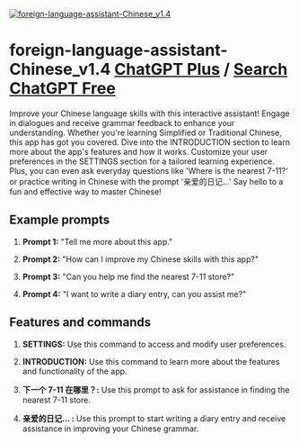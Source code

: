 
[![foreign-language-assistant-Chinese_v1.4](https://files.oaiusercontent.com/file-CRk5XzzPg9oKDC8pFzz5h6Un?se=2123-10-19T01%3A33%3A01Z&sp=r&sv=2021-08-06&sr=b&rscc=max-age%3D31536000%2C%20immutable&rscd=attachment%3B%20filename%3D08e58297-11a5-4b71-ac09-620292241b6c.png&sig=USCLhEfx7xyA5WagHESgWTjcPy5xnyChMU0ZX7JZgz8%3D)](https://chat.openai.com/g/g-xoOcfNK07-foreign-language-assistant-chinese-v1-4)

# foreign-language-assistant-Chinese_v1.4 [ChatGPT Plus](https://chat.openai.com/g/g-xoOcfNK07-foreign-language-assistant-chinese-v1-4) / [Search ChatGPT Free](https://gptcall.net/index.html#/?search=foreign-language-assistant-Chinese_v1.4)

Improve your Chinese language skills with this interactive assistant! Engage in dialogues and receive grammar feedback to enhance your understanding. Whether you're learning Simplified or Traditional Chinese, this app has got you covered. Dive into the INTRODUCTION section to learn more about the app's features and how it works. Customize your user preferences in the SETTINGS section for a tailored learning experience. Plus, you can even ask everyday questions like 'Where is the nearest 7-11?' or practice writing in Chinese with the prompt '亲爱的日记...' Say hello to a fun and effective way to master Chinese!

## Example prompts

1. **Prompt 1:** "Tell me more about this app."

2. **Prompt 2:** "How can I improve my Chinese skills with this app?"

3. **Prompt 3:** "Can you help me find the nearest 7-11 store?"

4. **Prompt 4:** "I want to write a diary entry, can you assist me?"

## Features and commands

1. **SETTINGS:** Use this command to access and modify user preferences. 

2. **INTRODUCTION:** Use this command to learn more about the features and functionality of the app.

3. **下一个 7-11 在哪里？:** Use this prompt to ask for assistance in finding the nearest 7-11 store.

4. **亲爱的日记... :** Use this prompt to start writing a diary entry and receive assistance in improving your Chinese grammar.


